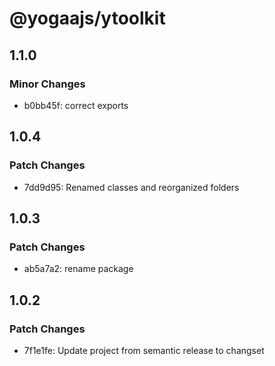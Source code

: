 # @yogaajs/ytoolkit

## 1.1.0

### Minor Changes

- b0bb45f: correct exports

## 1.0.4

### Patch Changes

- 7dd9d95: Renamed classes and reorganized folders

## 1.0.3

### Patch Changes

- ab5a7a2: rename package

## 1.0.2

### Patch Changes

- 7f1e1fe: Update project from semantic release to changset

